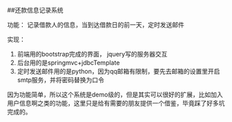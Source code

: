 ##还款信息记录系统

功能： 记录借款人的信息，当到达借款日的前一天，定时发送邮件

实现：

1. 前端用的bootstrap完成的界面， jquery写的服务器交互
2. 后台用的是springmvc+jdbcTemplate
3. 定时发送邮件用的是python，因为qq邮箱有限制，要先去邮箱的设置里开启smtp服务，并将密码替换为口令

因为功能简单，所以这个系统是demo级的，但是其实可以很好的扩展，比如加入用户信息啊之类的功能，这里只是给有需要的朋友提供一个借鉴，毕竟踩了好多坑完成的。